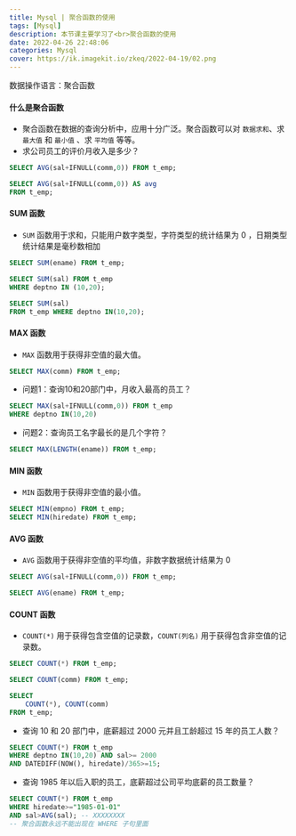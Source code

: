 ```yaml
---
title: Mysql | 聚合函数的使用
tags: [Mysql]
description: 本节课主要学习了<br>聚合函数的使用
date: 2022-04-26 22:48:06
categories: Mysql
cover: https://ik.imagekit.io/zkeq/2022-04-19/02.png
---
```


数据操作语言：聚合函数

#### 什么是聚合函数

- 聚合函数在数据的查询分析中，应用十分广泛。聚合函数可以对 `数据求和`、求 `最大值` 和 `最小值` 、求 `平均值` 等等。
- 求公司员工的评价月收入是多少？

```SQL
SELECT AVG(sal+IFNULL(comm,0)) FROM t_emp;
```

```SQL
SELECT AVG(sal+IFNULL(comm,0)) AS avg
FROM t_emp;
```

#### SUM 函数

- `SUM` 函数用于求和，只能用户数字类型，字符类型的统计结果为 0 ，日期类型统计结果是毫秒数相加

```SQL
SELECT SUM(ename) FROM t_emp;

SELECT SUM(sal) FROM t_emp
WHERE deptno IN (10,20);
```

```SQL
SELECT SUM(sal)
FROM t_emp WHERE deptno IN(10,20);
```

#### MAX 函数

- `MAX` 函数用于获得非空值的最大值。

```SQL
SELECT MAX(comm) FROM t_emp;
```

- 问题1：查询10和20部门中，月收入最高的员工？

```SQL
SELECT MAX(sal+IFNULL(comm,0)) FROM t_emp
WHERE deptno IN(10,20)
```

- 问题2：查询员工名字最长的是几个字符？

```SQL
SELECT MAX(LENGTH(ename)) FROM t_emp;
```

#### MIN 函数

- `MIN` 函数用于获得非空值的最小值。

```SQL
SELECT MIN(empno) FROM t_emp;
SELECT MIN(hiredate) FROM t_emp;
```

#### AVG 函数

- `AVG` 函数用于获得非空值的平均值，非数字数据统计结果为 0

```SQL
SELECT AVG(sal+IFNULL(comm,0)) FROM t_emp;

SELECT AVG(ename) FROM t_emp;
```

#### COUNT 函数

- `COUNT(*)` 用于获得包含空值的记录数，`COUNT(列名)` 用于获得包含非空值的记录数。

```SQL
SELECT COUNT(*) FROM t_emp;

SELECT COUNT(comm) FROM t_emp;
```

```SQL
SELECT 
	COUNT(*), COUNT(comm)
FROM t_emp;
```

- 查询 10 和 20 部门中，底薪超过 2000 元并且工龄超过 15 年的员工人数？

```SQL
SELECT COUNT(*) FROM t_emp
WHERE deptno IN(10,20) AND sal>= 2000
AND DATEDIFF(NOW(), hiredate)/365>=15;
```

- 查询 1985 年以后入职的员工，底薪超过公司平均底薪的员工数量？

```SQL
SELECT COUNT(*) FROM t_emp
WHERE hiredate>="1985-01-01"
AND sal>AVG(sal); -- XXXXXXXX
-- 聚合函数永远不能出现在 WHERE 子句里面
```

